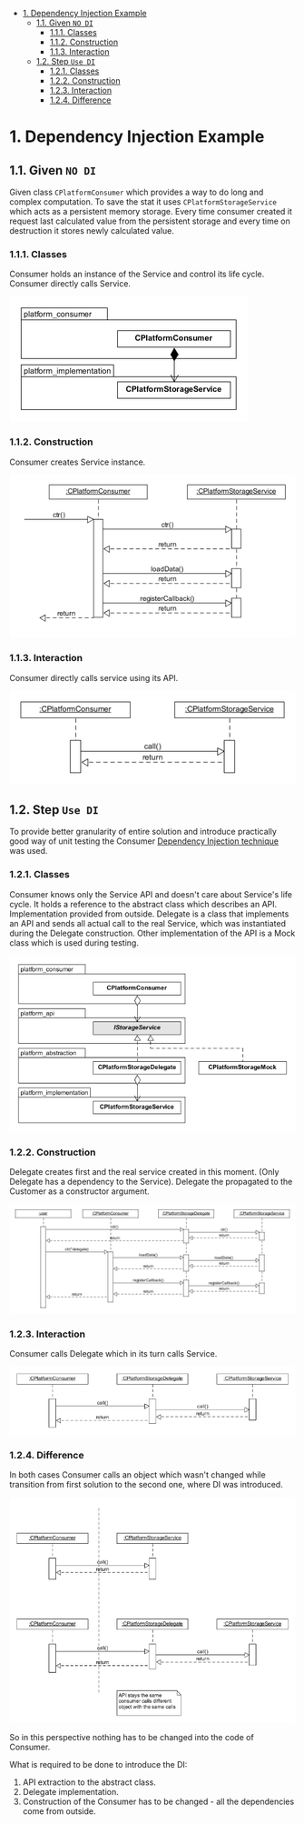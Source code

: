 - [1. Dependency Injection Example](#1-dependency-injection-example)
  - [1.1. Given `NO DI`](#11-given-no-di)
    - [1.1.1. Classes](#111-classes)
    - [1.1.2. Construction](#112-construction)
    - [1.1.3. Interaction](#113-interaction)
  - [1.2. Step `Use DI`](#12-step-use-di)
    - [1.2.1. Classes](#121-classes)
    - [1.2.2. Construction](#122-construction)
    - [1.2.3. Interaction](#123-interaction)
    - [1.2.4. Difference](#124-difference)

# 1. Dependency Injection Example

## 1.1. Given `NO DI`

Given class `CPlatformConsumer` which provides a way to do long and complex computation.
To save the stat it uses `CPlatformStorageService` which acts as a persistent memory storage.
Every time consumer created it request last calculated value from the persistent storage and every time on destruction it stores newly calculated value.

### 1.1.1. Classes

Consumer holds an instance of the Service and control its life cycle. Consumer directly calls Service.

![Classes](docs/pictures/no_di.png "Classes")

### 1.1.2. Construction

Consumer creates Service instance.

![Construction of the consumer](docs/pictures/no_di_construction.png "Construction of the consumer")

### 1.1.3. Interaction

Consumer directly calls service using its API.

![Consumer calls service](docs/pictures/no_di_sequence.png "Consumer calls service")

## 1.2. Step `Use DI`

To provide better granularity of entire solution and introduce practically good way of unit testing the Consumer [Dependency Injection technique](https://en.wikipedia.org/wiki/Dependency_injection) was used.

### 1.2.1. Classes

Consumer knows only the Service API and doesn't care about Service's life cycle. It holds a reference to the abstract class which describes an API. Implementation provided from outside. Delegate is a class that implements an API and sends all actual call to the real Service, which was instantiated during the Delegate construction. Other implementation of the API is a Mock class which is used during testing.

![Classes](docs/pictures/di_introduced.png)

### 1.2.2. Construction

Delegate creates first and the real service created in this moment. (Only Delegate has a dependency to the Service). Delegate the propagated to the Customer as a constructor argument.

![Construction](docs/pictures/di_construct.png)

### 1.2.3. Interaction

Consumer calls Delegate which in its turn calls Service.

![Interaction](docs/pictures/di_introduced_sequence.png)

### 1.2.4. Difference

In both cases Consumer calls an object which wasn't changed while transition from first solution to the second one, where DI was introduced.

![Compare](docs/pictures/call_compare.png)

So in this perspective nothing has to be changed into the code of Consumer.

What is required to be done to introduce the DI:

1. API extraction to the abstract class.
1. Delegate implementation.
1. Construction of the Consumer has to be changed - all the dependencies come from outside.
